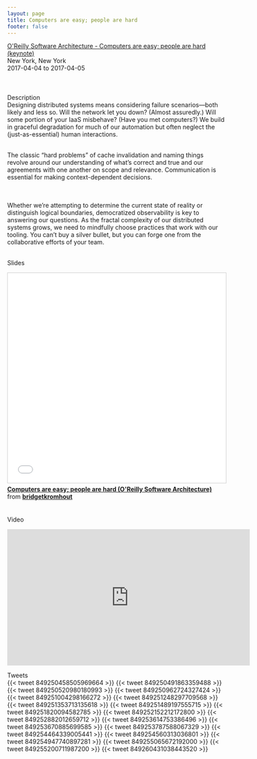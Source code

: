 ```yaml
---
layout: page
title: Computers are easy; people are hard
footer: false
---
```


<div class="views-field views-field-nothing">        <span class="field-content views-field-field-details"><a href="http://conferences.oreilly.com/software-architecture/sa-ny/public/schedule/detail/57864">O'Reilly Software Architecture - Computers are easy; people are hard (keynote)</a><br>New York, New York<br><span class="date-display-start">2017-04-04</span> to <span class="date-display-end">2017-04-05</span></span></div>


<br>

<br>
<br>
Description
<br>
Designing distributed systems means considering failure scenarios—both likely and less so. Will the network let you down? (Almost assuredly.) Will some portion of your IaaS misbehave? (Have you met computers?) We build in graceful degradation for much of our automation but often neglect the (just-as-essential) human interactions.
<br>
<br>

The classic “hard problems” of cache invalidation and naming things revolve around our understanding of what’s correct and true and our agreements with one another on scope and relevance. Communication is essential for making context-dependent decisions.

<br>
<br>
Whether we’re attempting to determine the current state of reality or distinguish logical boundaries, democratized observability is key to answering our questions. As the fractal complexity of our distributed systems grows, we need to mindfully choose practices that work with our tooling. You can’t buy a silver bullet, but you can forge one from the collaborative efforts of your team.
<br>
<br>

Slides
<br>
<iframe src="//www.slideshare.net/slideshow/embed_code/key/aUm8yubbyrg1uD" width="595" height="485" frameborder="0" marginwidth="0" marginheight="0" scrolling="no" style="border:1px solid #CCC; border-width:1px; margin-bottom:5px; max-width: 100%;" allowfullscreen> </iframe> <div style="margin-bottom:5px"> <strong> <a href="//www.slideshare.net/bridgetkromhout/computers-are-easy-people-are-hard-oreilly-software-architecture" title="Computers are easy; people are hard (O&#x27;Reilly Software Architecture)" target="_blank">Computers are easy; people are hard (O&#x27;Reilly Software Architecture)</a> </strong> from <strong><a target="_blank" href="//www.slideshare.net/bridgetkromhout">bridgetkromhout</a></strong> </div>

<br>

Video
<br>
<iframe width="560" height="315" src="https://www.youtube.com/embed/00sA8_PTouQ" frameborder="0" allowfullscreen></iframe>
<br>


Tweets
<br>
{{< tweet 849250458505969664 >}}
{{< tweet 849250491863359488 >}}
{{< tweet 849250520980180993 >}}
{{< tweet 849250962724327424 >}}
{{< tweet 849251004298166272 >}}
{{< tweet 849251248297709568 >}}
{{< tweet 849251353713135618 >}}
{{< tweet 849251489197555715 >}}
{{< tweet 849251820094582785 >}}
{{< tweet 849252152212172800 >}}
{{< tweet 849252882012659712 >}}
{{< tweet 849253614753386496 >}}
{{< tweet 849253670885699585 >}}
{{< tweet 849253787588067329 >}}
{{< tweet 849254464339005441 >}}
{{< tweet 849254560313036801 >}}
{{< tweet 849254947740897281 >}}
{{< tweet 849255065672192000 >}}
{{< tweet 849255200711987200 >}}
{{< tweet 849260431038443520 >}}
